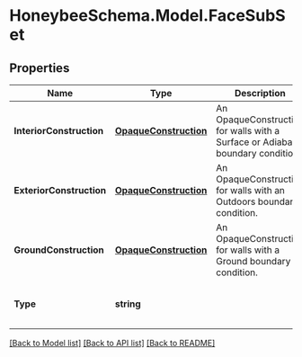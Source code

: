 
# HoneybeeSchema.Model.FaceSubSet

## Properties

Name | Type | Description | Notes
------------ | ------------- | ------------- | -------------
**InteriorConstruction** | [**OpaqueConstruction**](OpaqueConstruction.md) | An OpaqueConstruction for walls with a Surface or Adiabatic boundary condition. | [optional] 
**ExteriorConstruction** | [**OpaqueConstruction**](OpaqueConstruction.md) | An OpaqueConstruction for walls with an Outdoors boundary condition. | [optional] 
**GroundConstruction** | [**OpaqueConstruction**](OpaqueConstruction.md) | An OpaqueConstruction for walls with a Ground boundary condition. | [optional] 
**Type** | **string** |  | [optional] [readonly] [default to "_FaceSubSet"]

[[Back to Model list]](../README.md#documentation-for-models)
[[Back to API list]](../README.md#documentation-for-api-endpoints)
[[Back to README]](../README.md)

